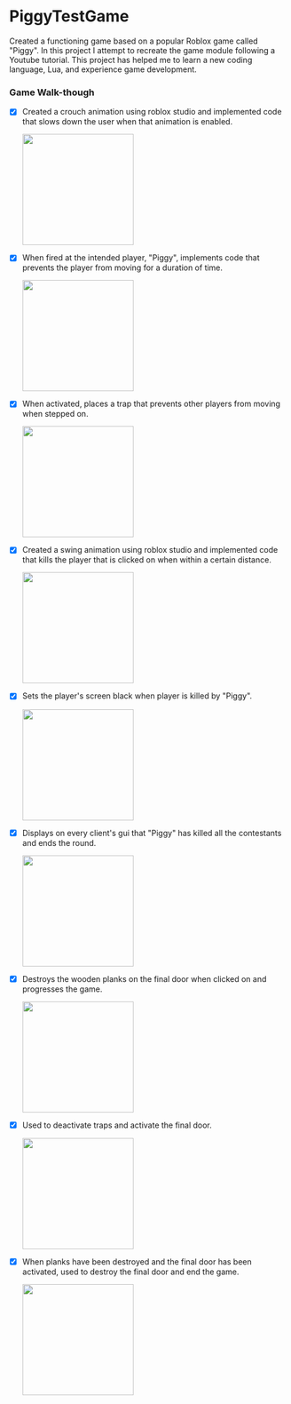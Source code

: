# PiggyTestGame
Created a functioning game based on a popular Roblox game called "Piggy". In this project I attempt to recreate the game module following a Youtube tutorial. This project has helped me to learn a new coding language, Lua, and experience game development. 


### Game Walk-though

- [x] Created a crouch animation using roblox studio and implemented code that slows down the user when that animation is enabled.

  <img src="https://media.giphy.com/media/lPFgpFrk3YJkFvkn21/giphy.gif" width=200><br>

- [x] When fired at the intended player, "Piggy", implements code that prevents the player from moving for a duration of time.

  <img src="https://media.giphy.com/media/JsVlOY5JVFds1G10Xm/giphy.gif" width=200><br>

- [x] When activated, places a trap that prevents other players from moving when stepped on.

  <img src="https://media.giphy.com/media/jovxgWQJtcfU95TX7P/giphy.gif" width=200><br>
  
- [x] Created a swing animation using roblox studio and implemented code that kills the player that is clicked on when within a certain distance.

  <img src="https://media.giphy.com/media/mAP8RzjZ4P5PXLwVJp/giphy.gif" width=200><br>
  
- [x] Sets the player's screen black when player is killed by "Piggy".

  <img src="https://media.giphy.com/media/Y48JLdYSC9j6qCkkXT/giphy.gif" width=200><br>
  
- [x] Displays on every client's gui that "Piggy" has killed all the contestants and ends the round.

  <img src="https://media.giphy.com/media/loFswyq2u8hWdz7vH9/giphy.gif" width=200><br>
  
- [x] Destroys the wooden planks on the final door when clicked on and progresses the game.

  <img src="https://media.giphy.com/media/LnR438QtBaaJxwl56x/giphy.gif" width=200><br>
  
- [x] Used to deactivate traps and activate the final door.

  <img src="YOUR_GIF_URL_HERE" width=200><br>
  
- [x] When planks have been destroyed and the final door has been activated, used to destroy the final door and end the game.

  <img src="https://media.giphy.com/media/l0WzavVHfnShTwLnQ6/giphy.gif" width=200><br>
